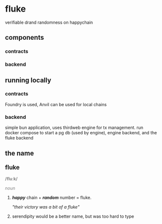 # fluke
verifiable drand randomness on happychain

## components

### contracts

### backend
  
## running locally
### contracts
Foundry is used, Anvil can be used for local chains

### backend
simple bun application, uses thirdweb engine for tx management.
run docker compose to start a pg db (used by engine), engine backend, and the fluke backend

## the name
### <span style="font-size:larger;">fluke</span>
<span style="color:gray;">**/fluːk/**</span>

<span style="color:gray;">*noun*</span>

1. ***happy*** chain + ***random*** number = fluke.
   
   *"their victory was a bit of a fluke"*
   
2. serendipity would be a better name, but was too hard to type
